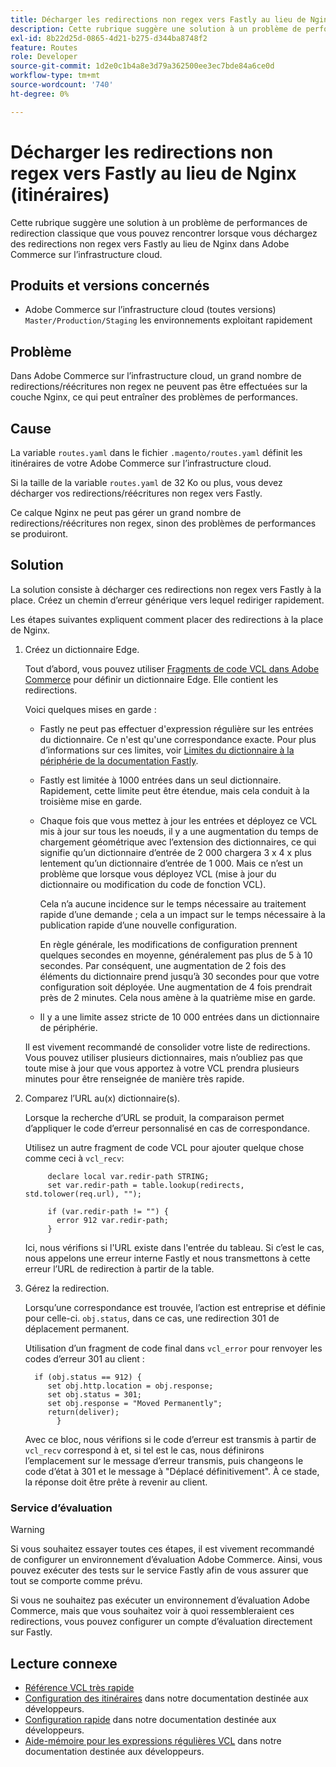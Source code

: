 ```yaml
---
title: Décharger les redirections non regex vers Fastly au lieu de Nginx (itinéraires)
description: Cette rubrique suggère une solution à un problème de performances de redirection classique que vous pouvez rencontrer lorsque vous déchargez des redirections non regex vers Fastly au lieu de Nginx dans Adobe Commerce sur l’infrastructure cloud.
exl-id: 8b22d25d-0865-4d21-b275-d344ba8748f2
feature: Routes
role: Developer
source-git-commit: 1d2e0c1b4a8e3d79a362500ee3ec7bde84a6ce0d
workflow-type: tm+mt
source-wordcount: '740'
ht-degree: 0%

---
```


# Décharger les redirections non regex vers Fastly au lieu de Nginx (itinéraires)

Cette rubrique suggère une solution à un problème de performances de redirection classique que vous pouvez rencontrer lorsque vous déchargez des redirections non regex vers Fastly au lieu de Nginx dans Adobe Commerce sur l’infrastructure cloud.

## Produits et versions concernés

* Adobe Commerce sur l’infrastructure cloud (toutes versions) `Master/Production/Staging` les environnements exploitant rapidement

## Problème

Dans Adobe Commerce sur l’infrastructure cloud, un grand nombre de redirections/réécritures non regex ne peuvent pas être effectuées sur la couche Nginx, ce qui peut entraîner des problèmes de performances.

## Cause

La variable `routes.yaml` dans le fichier `.magento/routes.yaml` définit les itinéraires de votre Adobe Commerce sur l’infrastructure cloud.

Si la taille de la variable `routes.yaml` de 32 Ko ou plus, vous devez décharger vos redirections/réécritures non regex vers Fastly.

Ce calque Nginx ne peut pas gérer un grand nombre de redirections/réécritures non regex, sinon des problèmes de performances se produiront.

## Solution

La solution consiste à décharger ces redirections non regex vers Fastly à la place. Créez un chemin d’erreur générique vers lequel rediriger rapidement.

Les étapes suivantes expliquent comment placer des redirections à la place de Nginx.

1. Créez un dictionnaire Edge.

   Tout d’abord, vous pouvez utiliser [Fragments de code VCL dans Adobe Commerce](/docs/commerce-cloud-service/user-guide/cdn/custom-vcl-snippets/fastly-vcl-custom-snippets.html) pour définir un dictionnaire Edge. Elle contient les redirections.

   Voici quelques mises en garde :

   * Fastly ne peut pas effectuer d&#39;expression régulière sur les entrées du dictionnaire. Ce n&#39;est qu&#39;une correspondance exacte. Pour plus d’informations sur ces limites, voir [Limites du dictionnaire à la périphérie de la documentation Fastly](https://docs.fastly.com/guides/edge-dictionaries/about-edge-dictionaries#limitations-and-considerations).
   * Fastly est limitée à 1000 entrées dans un seul dictionnaire. Rapidement, cette limite peut être étendue, mais cela conduit à la troisième mise en garde.
   * Chaque fois que vous mettez à jour les entrées et déployez ce VCL mis à jour sur tous les noeuds, il y a une augmentation du temps de chargement géométrique avec l’extension des dictionnaires, ce qui signifie qu’un dictionnaire d’entrée de 2 000 chargera 3 x 4 x plus lentement qu’un dictionnaire d’entrée de 1 000. Mais ce n’est un problème que lorsque vous déployez VCL (mise à jour du dictionnaire ou modification du code de fonction VCL).

     Cela n’a aucune incidence sur le temps nécessaire au traitement rapide d’une demande ; cela a un impact sur le temps nécessaire à la publication rapide d’une nouvelle configuration.

     En règle générale, les modifications de configuration prennent quelques secondes en moyenne, généralement pas plus de 5 à 10 secondes. Par conséquent, une augmentation de 2 fois des éléments du dictionnaire prend jusqu’à 30 secondes pour que votre configuration soit déployée. Une augmentation de 4 fois prendrait près de 2 minutes. Cela nous amène à la quatrième mise en garde.

   * Il y a une limite assez stricte de 10 000 entrées dans un dictionnaire de périphérie.

   Il est vivement recommandé de consolider votre liste de redirections. Vous pouvez utiliser plusieurs dictionnaires, mais n’oubliez pas que toute mise à jour que vous apportez à votre VCL prendra plusieurs minutes pour être renseignée de manière très rapide.

1. Comparez l’URL au(x) dictionnaire(s).

   Lorsque la recherche d’URL se produit, la comparaison permet d’appliquer le code d’erreur personnalisé en cas de correspondance.

   Utilisez un autre fragment de code VCL pour ajouter quelque chose comme ceci à `vcl_recv`:

   ```
        declare local var.redir-path STRING;
        set var.redir-path = table.lookup(redirects, std.tolower(req.url), "");
   
        if (var.redir-path != "") {
          error 912 var.redir-path;
        }
   ```

   Ici, nous vérifions si l&#39;URL existe dans l&#39;entrée du tableau. Si c’est le cas, nous appelons une erreur interne Fastly et nous transmettons à cette erreur l’URL de redirection à partir de la table.

1. Gérez la redirection.

   Lorsqu’une correspondance est trouvée, l’action est entreprise et définie pour celle-ci. `obj.status`, dans ce cas, une redirection 301 de déplacement permanent.

   Utilisation d’un fragment de code final dans `vcl_error` pour renvoyer les codes d’erreur 301 au client :

   ```
     if (obj.status == 912) {
        set obj.http.location = obj.response;
        set obj.status = 301;
        set obj.response = "Moved Permanently";
        return(deliver);
          }
   ```

   Avec ce bloc, nous vérifions si le code d’erreur est transmis à partir de `vcl_recv` correspond à et, si tel est le cas, nous définirons l’emplacement sur le message d’erreur transmis, puis changeons le code d’état à 301 et le message à &quot;Déplacé définitivement&quot;. À ce stade, la réponse doit être prête à revenir au client.

### Service d’évaluation

>[!WARNING]
>
>Si vous souhaitez essayer toutes ces étapes, il est vivement recommandé de configurer un environnement d’évaluation Adobe Commerce. Ainsi, vous pouvez exécuter des tests sur le service Fastly afin de vous assurer que tout se comporte comme prévu.

Si vous ne souhaitez pas exécuter un environnement d’évaluation Adobe Commerce, mais que vous souhaitez voir à quoi ressembleraient ces redirections, vous pouvez configurer un compte d’évaluation directement sur Fastly.

## Lecture connexe

* [Référence VCL très rapide](https://docs.fastly.com/vcl/)
* [Configuration des itinéraires](/docs/commerce-cloud-service/user-guide/configure/routes/routes-yaml.html) dans notre documentation destinée aux développeurs.
* [Configuration rapide](/docs/commerce-cloud-service/user-guide/cdn/setup-fastly/fastly-configuration.html) dans notre documentation destinée aux développeurs.
* [Aide-mémoire pour les expressions régulières VCL](https://docs.fastly.com/en/guides/vcl-regular-expression-cheat-sheet) dans notre documentation destinée aux développeurs.

